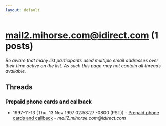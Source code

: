 ```yaml
---
layout: default
---
```


# mail2.mihorse.com@idirect.com (1 posts)

_Be aware that many list participants used multiple email addresses over their time active on the list. As such this page may not contain all threads available._

## Threads

### Prepaid phone cards and callback
+ 1997-11-13 (Thu, 13 Nov 1997 02:53:27 -0800 (PST)) - [Prepaid phone cards and callback](/archive/1997/11/ba0fd0eeb1302d20193e5ba8dc71fcb66a5df86ef3795c46c90b03efad0cc65f) - _mail2.mihorse.com@idirect.com_

